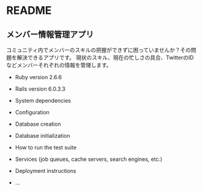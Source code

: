 # README

## メンバー情報管理アプリ
コミュニティ内でメンバーのスキルの把握ができずに困っていませんか？その問題を解決できるアプリです。
現状のスキル、現在の忙しさの具合、TwitterのIDなどメンバーそれぞれの情報を管理します。

* Ruby version
2.6.6

* Rails version
6.0.3.3

* System dependencies

* Configuration

* Database creation

* Database initialization

* How to run the test suite

* Services (job queues, cache servers, search engines, etc.)

* Deployment instructions

* ...
